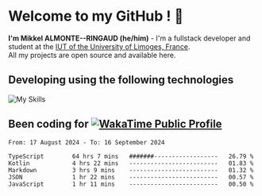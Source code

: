 # Welcome to my GitHub ! 🌃

**I'm Mikkel ALMONTE--RINGAUD (he/him)** - I'm a fullstack developer and student at the [IUT of the University of Limoges, France](https://iut.unilim.fr). \
All my projects are open source and available here.

## Developing using the following technologies

![My Skills](https://skillicons.dev/icons?i=dart,solidjs,pnpm,nodejs,ts,js,vercel,netlify,html,css,rust,astro,git,vue,md,electron,figma,github,bash,bun,cloudflare,py,tailwind,nginx,npm,tauri,vite,zig,yarn,windicss&theme=dark)

## Been coding for [![WakaTime Public Profile](https://wakatime.com/badge/user/0839e595-e07a-435c-8d59-ed95f2a3d6dd.svg?style=flat-square)](https://wakatime.com/@0839e595-e07a-435c-8d59-ed95f2a3d6dd)

<!--START_SECTION:waka-->

```plain
From: 17 August 2024 - To: 16 September 2024

TypeScript        64 hrs 7 mins   #######------------------   26.79 %
Kotlin            4 hrs 22 mins   -------------------------   01.83 %
Markdown          3 hrs 9 mins    -------------------------   01.32 %
JSON              1 hr 22 mins    -------------------------   00.57 %
JavaScript        1 hr 11 mins    -------------------------   00.50 %
```

<!--END_SECTION:waka-->
